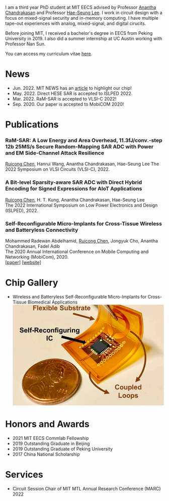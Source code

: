 I am a third year PhD student at MIT EECS advised by Professor [Anantha Chandrakasan](https://chandrakasan.mit.edu/) and Professor [Hae-Seung Lee](https://hslee.mit.edu/). I work in circuit design with a focus on mixed-signal security and in-memory computing. I have multiple tape-out experiences with analog, mixed-signal, and digital cirucits.

Before joining MIT, I received a bachelor's degree in EECS from Peking University in 2019. I also did a summer internship at UC Austin working with Professor Nan Sun.

You can access my curriculum vitae [here](misc/CV_Ruicong_Chen.pdf).

# News

*  Jun. 2022. MIT NEWS has an [article](https://news.mit.edu/2022/analog-digital-converter-attack-side-channel-0614) to highlight our chip!
*  May. 2022. Direct HESE SAR is accepted to ISLPED 2022.  
*  Mar. 2022. RaM-SAR is accepted to VLSI-C 2022!  
*  Sep. 2020. Our paper is accepted to MobiCOM 2020!  

# Publications

### **RaM-SAR: A Low Energy and Area Overhead, 11.3fJ/conv.-step 12b 25MS/s Secure Random-Mapping SAR ADC with Power and EM Side-Channel Attack Resilience**
<u>Ruicong Chen</u>, Hanrui Wang, Anantha Chandrakasan, Hae-Seung Lee 
The 2022 Symposium on VLSI Circuits (VLSI-C), 2022.  

### **A Bit-level Sparsity-aware SAR ADC with Direct Hybrid Encoding for Signed Expressions for AIoT Applications**
<u>Ruicong Chen</u>, H. T. Kung, Anantha Chandrakasan, Hae-Seung Lee  
The 2022 International Symposium on Low Power Electronics and Design (ISLPED), 2022.  

### **Self-Reconfigurable Micro-Implants for Cross-Tissue Wireless and Batteryless Connectivity**
Mohammed Radewan Abdelhamid, <u>Ruicong Chen</u>, Jongyuk Cho, Anantha Chandrakasan, Fadel Adib  
The 2020 Annual International Conference on Mobile Computing and Networking (MobiCom), 2020.  
[[paper]](http://www.mit.edu/~fadel/papers/umedic-paper.pdf) [[website]](https://www.media.mit.edu/projects/umedic/overview/)

# Chip Gallery

*  Wireless and Batteryless Self-Reconfigurable Micro-Implants for Cross-Tissue Biomedical Applications  
![Micro-Implants for Biomedical Applications](./images/MobiCOM20.png "Micro-Implants for Biomedical Applications")

# Honors and Awards

*  2021 MIT EECS Commlab Fellowship  
*  2019 Outstanding Graduate in Beijing  
*  2019 Outstanding Graduate of Peking University  
*  2017 China National Scholarship  

# Services

*  Circuit Session Chair of MIT MTL Annual Research Conference (MARC) 2022  

